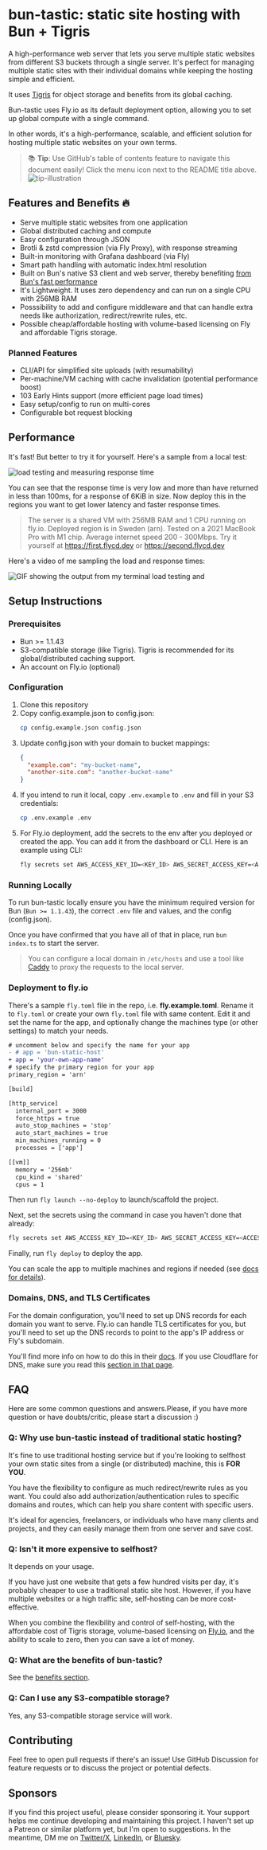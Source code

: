 # bun-tastic: static site hosting with Bun + Tigris

A high-performance web server that lets you serve multiple static websites from different S3 buckets through a single server. It's perfect for managing multiple static sites with their individual domains while keeping the hosting simple and efficient.

It uses [Tigris](https://www.tigrisdata.com/) for object storage and benefits from its global caching.

Bun-tastic uses Fly.io as its default deployment option, allowing you to set up global compute with a single command.

In other words, it's a high-performance, scalable, and efficient solution for hosting multiple static websites on your own terms.

> 📚 **Tip**: Use GitHub's table of contents feature to navigate this document easily! Click the menu icon next to the README title above.
> ![tip-illustration](https://i.imgur.com/16RFa09.png)

## Features and Benefits 🔥

- Serve multiple static websites from one application
- Global distributed caching and compute
- Easy configuration through JSON
- Brotli & zstd compression (via Fly Proxy), with response streaming
- Built-in monitoring with Grafana dashboard (via Fly)
- Smart path handling with automatic index.html resolution
- Built on Bun's native S3 client and web server, thereby benefiting [from Bun's fast performance](https://x.com/jarredsumner/status/1877660347709972484)
- It's Lightweight. It uses zero dependency and can run on a single CPU with 256MB RAM
- Posssibility to add and configure middleware and that can handle extra needs like authorization, redirect/rewrite rules, etc.
- Possible cheap/affordable hosting with volume-based licensing on Fly and affordable Tigris storage.

### Planned Features

- CLI/API for simplified site uploads (with resumability)
- Per-machine/VM caching with cache invalidation (potential performance boost)
- 103 Early Hints support (more efficient page load times)
- Easy setup/config to run on multi-cores
- Configurable bot request blocking

## Performance

It's fast! But better to try it for yourself. Here's a sample from a local test:

![load testing and measuring response time](https://cdn.hashnode.com/res/hashnode/image/upload/v1736875740269/531f0b7a-5b22-44f6-9156-57b5619f63f9.webp)

You can see that the response time is very low and more than have returned in less than 100ms, for a response of 6KiB in size. Now deploy this in the regions you want to get lower latency and faster response times.

> The server is a shared VM with 256MB RAM and 1 CPU running on fly.io. Deployed region is in Sweden (arn).
> Tested on a 2021 MacBook Pro with M1 chip. Average internet speed 200 - 300Mbps.
> Try it yourself at https://first.flycd.dev or https://second.flycd.dev

Here's a video of me sampling the load and response times:

![GIF showing the output from my terminal load testing and ](https://dev-to-uploads.s3.amazonaws.com/uploads/articles/zy6zc10dg96vv3qel94u.gif)

## Setup Instructions

### Prerequisites

- Bun >= 1.1.43
- S3-compatible storage (like Tigris). Tigris is recommended for its global/distributed caching support.
- An account on Fly.io (optional)

### Configuration

1. Clone this repository
2. Copy config.example.json to config.json:
   ```bash
   cp config.example.json config.json
   ```
3. Update config.json with your domain to bucket mappings:
   ```json
   {
     "example.com": "my-bucket-name",
     "another-site.com": "another-bucket-name"
   }
   ```
4. If you intend to run it local, copy `.env.example` to `.env` and fill in your S3 credentials:
   ```bash
   cp .env.example .env
   ```
5. For Fly.io deployment, add the secrets to the env after you deployed or created the app. You can add it from the dashboard or CLI. Here is an example using CLI:
   ```bash
   fly secrets set AWS_ACCESS_KEY_ID=<KEY_ID> AWS_SECRET_ACCESS_KEY=<ACCESS_KEY> AWS_REGION=auto AWS_ENDPOINT=https://fly.storage.tigris.dev
   ```

### Running Locally

To run bun-tastic locally ensure you have the minimum required version for Bun (`Bun >= 1.1.43`), the correct `.env` file and values, and the config (config.json).

Once you have confirmed that you have all of that in place, run `bun index.ts` to start the server.

> You can configure a local domain in `/etc/hosts` and use a tool like [Caddy](https://caddyserver.com/) to proxy the requests to the local server.

### Deployment to fly.io

There's a sample `fly.toml` file in the repo, i.e. **fly.example.toml**. Rename it to `fly.toml` or create your own `fly.toml` file with same content. Edit it and set the name for the app, and optionally change the machines type (or other settings) to match your needs.

```diff
# uncomment below and specify the name for your app
- # app = 'bun-static-host'
+ app = 'your-own-app-name'
# specify the primary region for your app
primary_region = 'arn'

[build]

[http_service]
  internal_port = 3000
  force_https = true
  auto_stop_machines = 'stop'
  auto_start_machines = true
  min_machines_running = 0
  processes = ['app']

[[vm]]
  memory = '256mb'
  cpu_kind = 'shared'
  cpus = 1
```

Then run `fly launch --no-deploy` to launch/scaffold the project.

Next, set the secrets using the command in case you haven't done that already:

```bash
fly secrets set AWS_ACCESS_KEY_ID=<KEY_ID> AWS_SECRET_ACCESS_KEY=<ACCESS_KEY> AWS_REGION=auto AWS_ENDPOINT=https://fly.storage.tigris.dev
```

Finally, run `fly deploy` to deploy the app.

You can scale the app to multiple machines and regions if needed (see [docs for details](https://fly.io/docs/flyctl/scale-count/)).

### Domains, DNS, and TLS Certificates

For the domain configuration, you'll need to set up DNS records for each domain you want to serve. Fly.io can handle TLS certificates for you, but you'll need to set up the DNS records to point to the app's IP address or Fly's subdomain.

You'll find more info on how to do this in their [docs](https://fly.io/docs/networking/custom-domain/). If you use Cloudflare for DNS, make sure you read this [section in that page](https://fly.io/docs/networking/custom-domain/#i-use-cloudflare-and-there-seems-to-be-a-problem-issuing-or-validating-my-fly-io-tls-certificate).

## FAQ

Here are some common questions and answers.Please, if you have more question or have doubts/critic, please start a discussion :)

### Q: Why use bun-tastic instead of traditional static hosting?

It's fine to use traditional hosting service but if you're looking to selfhost your own static sites from a single (or distributed) machine, this is **FOR YOU**.

You have the flexibility to configure as much redirect/rewrite rules as you want. You could also add authorization/authentication rules to specific domains and routes, which can help you share content with specific users.

It's ideal for agencies, freelancers, or individuals who have many clients and projects, and they can easily manage them from one server and save cost.

### Q: Isn't it more expensive to selfhost?

It depends on your usage.

If you have just one website that gets a few hundred visits per day, it's probably cheaper to use a traditional static site host. However, if you have multiple websites or a high traffic site, self-hosting can be more cost-effective.

When you combine the flexibility and control of self-hosting, with the affordable cost of Tigris storage, volume-based licensing on [Fly.io](https://fly.io/pricing/), and the ability to scale to zero, then you can save a lot of money.

### Q: What are the benefits of bun-tastic?

See the [benefits section](#features-and-benefits-).

### Q: Can I use any S3-compatible storage?

Yes, any S3-compatible storage service will work.

## Contributing

Feel free to open pull requests if there's an issue! Use GitHub Discussion for feature requests or to discuss the project or potential defects.

## Sponsors

If you find this project useful, please consider sponsoring it. Your support helps me continue developing and maintaining this project. I haven't set up a Patreon or similar platform yet, but I'm open to suggestions. In the meantime, DM me on [Twitter/X](https://x.com/p_mbanugo), [LinkedIn](https://www.linkedin.com/in/pmbanugo/), or [Bluesky](https://bsky.app/profile/pmbanugo.me).
